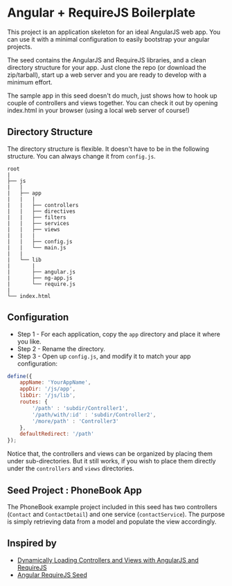 Angular + RequireJS Boilerplate
===============================

This project is an application skeleton for an ideal AngularJS web app. You can use it with a minimal configuration to easily bootstrap your angular projects.

The seed contains the AngularJS and RequireJS libraries, and a clean directory structure for your app. Just clone the repo (or download the zip/tarball), start up a web server and you are ready to develop with a minimum effort.

The sample app in this seed doesn't do much, just shows how to hook up couple of controllers and views together. You can check it out by opening index.html in your browser (using a local web server of course!)


Directory Structure
-------------------

The directory structure is flexible. It doesn't have to be in the following structure. You can always change it from `config.js`.

	root
	|
	├── js
	|   |
	|   ├── app
	|   |   |
	|   |   ├── controllers
	|   |   ├── directives
	|   |   ├── filters
	|   |   ├── services
	|   |   ├── views
	|   |   |
	|   |   ├── config.js
	|   |   └── main.js
	|   |
	|   └── lib
	|       |
	|       ├── angular.js
	|       ├── ng-app.js
	|       └── require.js
	|
	└── index.html


Configuration
-------------

* Step 1 - For each application, copy the `app` directory and place it where you like.
* Step 2 - Rename the directory.
* Step 3 - Open up `config.js`, and modify it to match your app configuration:

````javascript
define({
	appName: 'YourAppName',
	appDir: '/js/app',
	libDir: '/js/lib',
	routes: {
		'/path' : 'subdir/Controller1',
		'/path/with/:id' : 'subdir/Controller2',
		'/more/path' : 'Controller3'
	},
	defaultRedirect: '/path'
});
````

Notice that, the controllers and views can be organized by placing them under sub-directories. But it still works, if you wish to place them directly under the `controllers` and `views` directories.


Seed Project : PhoneBook App
----------------------------

The PhoneBook example project included in this seed has two controllers (`Contact` and `ContactDetail`) and one service (`contactService`). The purpose is simply retrieving data from a model and populate the view accordingly.


Inspired by
-----------

- [Dynamically Loading Controllers and Views with AngularJS and RequireJS](http://weblogs.asp.net/dwahlin/archive/2013/05/22/dynamically-loading-controllers-and-views-with-angularjs-and-requirejs.aspx)
- [Angular RequireJS Seed](https://github.com/tnajdek/angular-requirejs-seed)
